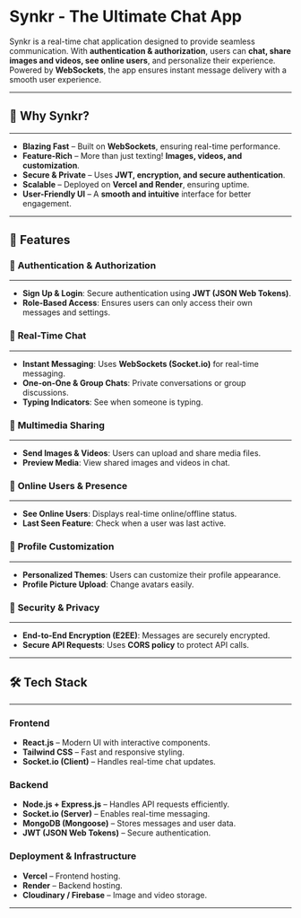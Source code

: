 # **Synkr - The Ultimate Chat App**
Synkr is a real-time chat application designed to provide seamless communication. With **authentication & authorization**, users can **chat, share images and videos, see online users**, and personalize their experience. Powered by **WebSockets**, the app ensures instant message delivery with a smooth user experience.

---

## 🚀 **Why Synkr?**
---
- **Blazing Fast** – Built on **WebSockets**, ensuring real-time performance.  
- **Feature-Rich** – More than just texting! **Images, videos, and customization**.  
- **Secure & Private** – Uses **JWT, encryption, and secure authentication**.  
- **Scalable** – Deployed on **Vercel and Render**, ensuring uptime.  
- **User-Friendly UI** – A **smooth and intuitive** interface for better engagement.  

---
## 🌟 **Features**
### 🔹 **Authentication & Authorization**
---
- **Sign Up & Login**: Secure authentication using **JWT (JSON Web Tokens)**.
- **Role-Based Access**: Ensures users can only access their own messages and settings.

### 🔹 **Real-Time Chat**
---
- **Instant Messaging**: Uses **WebSockets (Socket.io)** for real-time messaging.
- **One-on-One & Group Chats**: Private conversations or group discussions.
- **Typing Indicators**: See when someone is typing.

### 🔹 **Multimedia Sharing**
---
- **Send Images & Videos**: Users can upload and share media files.
- **Preview Media**: View shared images and videos in chat.

### 🔹 **Online Users & Presence**
---
- **See Online Users**: Displays real-time online/offline status.
- **Last Seen Feature**: Check when a user was last active.

### 🔹 **Profile Customization**
---
- **Personalized Themes**: Users can customize their profile appearance.
- **Profile Picture Upload**: Change avatars easily.

### 🔹 **Security & Privacy**
---
- **End-to-End Encryption (E2EE)**: Messages are securely encrypted.
- **Secure API Requests**: Uses **CORS policy** to protect API calls.

---



## 🛠 **Tech Stack**
---
### **Frontend**
- **React.js** – Modern UI with interactive components.
- **Tailwind CSS** – Fast and responsive styling.
- **Socket.io (Client)** – Handles real-time chat updates.

### **Backend**
- **Node.js + Express.js** – Handles API requests efficiently.
- **Socket.io (Server)** – Enables real-time messaging.
- **MongoDB (Mongoose)** – Stores messages and user data.
- **JWT (JSON Web Tokens)** – Secure authentication.

### **Deployment & Infrastructure**
- **Vercel** – Frontend hosting.
- **Render** – Backend hosting.
- **Cloudinary / Firebase** – Image and video storage.

---
